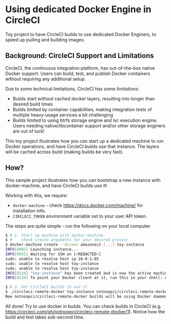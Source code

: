 # Using dedicated Docker Engine in CircleCI

Toy project to have CircleCI builds to use dedicated Docker Enginers, to speed
up pulling and building images.

## Background: CircleCI Support and Limitations

CircleCI, the continuous integration platform, has out-of-the-box native
Docker support.  Users can build, test, and publish Docker containers without
requiring any additional setup.

Due to some technical limitations, CircleCI has some limitations:

* Builds start without cached docker layers, resulting into longer than desired build times
* Builds limited by container capabilities, making integration tests of
  multiple heavy-usage services a bit challenging
* Builds limited to using btrfs storage engine and lxc execution engine.
  Users needing native/libcontainer support and/or other storage enginers are
  out of luck!

This toy project illustrates how you can start up a dedicated machine to run
Docker operations, and have CircleCI builds use that instance.  The layers
will be cached across build (making builds be very fast).

## How?

This sample project illustrates how you can bootstrap a new instance with
docker-machine, and have CircleCI builds use it!

Working with this, we require:

* `docker-machine` - check https://docs.docker.com/machine/
for installation info.
* `CIRCLECI_TOKEN` environment variable set to your user API token.

The steps are quite simple - run the following on your local computer

```bash
$ # 1. Start up machine with docker-machine
$ #    check create arguments for your desired provier
$ docker-machine create --driver amazonec2 [...] toy-instance
INFO[0002] Launching instance...
INFO[0032] Waiting for SSH on [<REDACTED>]
sudo: unable to resolve host ip-10-0-1-85
sudo: unable to resolve host toy-instance
sudo: unable to resolve host toy-instance
INFO[0234] "toy-instance" has been created and is now the active machine.
INFO[0234] To point your Docker client at it, run this in your shell: eval "$(docker-machine env toy-instance)"

$ # 2. Get CircleCI builds to use it
$ ./circleci-remote-docker toy-instance notnoopci/circleci-remote-docker
New notnoopci/circleci-remote-docker builds will be using Docker daemon on toy-instance ([<REDACTED>])
```

All done!  Try to use docker in builds.  You can check builds in CircleCI
(e.g. https://circleci.com/gh/notnoopci/circleci-remote-docker/1).  Notice how
the build and test takes sub-second time.
